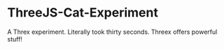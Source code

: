 ThreeJS-Cat-Experiment
======================

A Threx experiment. Literally took thirty seconds. Threex offers powerful stuff!
